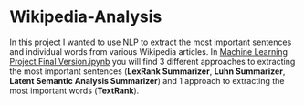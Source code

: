 # Wikipedia-Analysis

In this project I wanted to use NLP to extract the most important sentences and individual words from various Wikipedia articles. In [Machine Learning Project Final Version.ipynb](https://github.com/nateofspades/Wikipedia-Analysis/blob/master/Machine%20Learning%20Project%20Final%20Version.ipynb) you will find 3 different approaches to extracting the most important sentences (**LexRank Summarizer**, **Luhn Summarizer**, **Latent Semantic Analysis Summarizer**) and 1 approach to extracting the most important words (**TextRank**).
